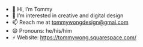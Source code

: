- 👋 Hi, I’m Tommy
- 👀 I’m interested in creative and digital design
- 📫 Reach me at tommywongdesign@gmai.com 
- 😄 Pronouns: he/his/him
- ⚡ Website: https://tommywong.squarespace.com/

<!---
whk01018/whk01018 is a ✨ special ✨ repository because its `README.md` (this file) appears on your GitHub profile.
You can click the Preview link to take a look at your changes.
--->
